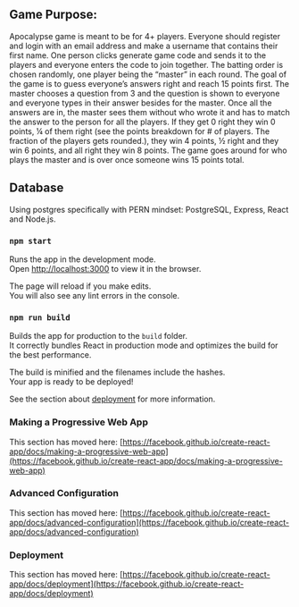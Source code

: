 ## Game Purpose:
Apocalypse game is meant to be for 4+ players. Everyone should register and login with an email address and make a username that contains their first name. One person clicks generate game code and sends it to the players and everyone enters the code to join together. The batting order is chosen randomly, one player being the “master” in each round. The goal of the game is to guess everyone’s answers right and reach 15 points first. The master chooses a question from 3 and the question is shown to everyone and everyone types in their answer besides for the master. Once all the answers are in, the master sees them without who wrote it and has to match the answer to the person for all the players. If they get 0 right they win 0 points,  ¼ of them right (see the points breakdown for # of players. The fraction of the players gets rounded.), they win 4 points, ½ right and they win 6 points, and all right they win 8 points. The game goes around for who plays the master and is over once someone wins 15 points total.

## Database

Using postgres specifically with PERN mindset: PostgreSQL, Express, React and Node.js.

### `npm start`

Runs the app in the development mode.\
Open [http://localhost:3000](http://localhost:3000) to view it in the browser.

The page will reload if you make edits.\
You will also see any lint errors in the console.

### `npm run build`

Builds the app for production to the `build` folder.\
It correctly bundles React in production mode and optimizes the build for the best performance.

The build is minified and the filenames include the hashes.\
Your app is ready to be deployed!

See the section about [deployment](https://facebook.github.io/create-react-app/docs/deployment) for more information.

### Making a Progressive Web App

This section has moved here: [https://facebook.github.io/create-react-app/docs/making-a-progressive-web-app](https://facebook.github.io/create-react-app/docs/making-a-progressive-web-app)

### Advanced Configuration

This section has moved here: [https://facebook.github.io/create-react-app/docs/advanced-configuration](https://facebook.github.io/create-react-app/docs/advanced-configuration)

### Deployment

This section has moved here: [https://facebook.github.io/create-react-app/docs/deployment](https://facebook.github.io/create-react-app/docs/deployment)

